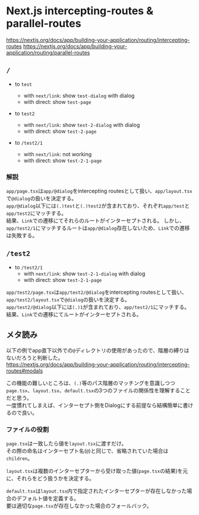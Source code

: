 # Next.js intercepting-routes & parallel-routes

https://nextjs.org/docs/app/building-your-application/routing/intercepting-routes
https://nextjs.org/docs/app/building-your-application/routing/parallel-routes

## `/`

- to `test`
    - with `next/link`: show `test-dialog` with dialog
    - with direct: show `test-page`

- to `test2`
    - with `next/link`: show `test-2-dialog` with dialog
    - with direct: show `test-2-page`

- to `/test2/1`
    - with `next/link`: not working
    - with direct: show `test-2-1-page` 

### 解説

`app/page.tsx`は`app/@dialog`をintercepting routesとして扱い、`app/layout.tsx`で`@dialog`の扱いを決定する。  
`app/@dialog`以下には`(.)test`と`(.)test2`が含まれており、それぞれ`app/test`と`app/test2`にマッチする。  
結果、`Link`での遷移にてそれらのルートがインターセプトされる。
しかし、`app/test2/1`にマッチするルートは`app/@dialog`存在しないため、`Link`での遷移は失敗する。

## `/test2`

- to `/test2/1`
    - with `next/link`: show `test-2-1-dialog` with dialog
    - with direct: show `test-2-1-page`

`app/test2/page.tsx`は`app/test2/@dialog`をintercepting routesとして扱い、`app/test2/layout.tsx`で`@dialog`の扱いを決定する。  
`app/test2/@dialog`以下には`(.)1`が含まれており、`app/test2/1`にマッチする。  
結果、`Link`での遷移にてルートがインターセプトされる。  

## メタ読み

以下の例でapp直下以外での`@`ディレクトリの使用があったので、階層の縛りはないだろうと判断した。  
https://nextjs.org/docs/app/building-your-application/routing/intercepting-routes#modals  

この機能の難しいところは、`(.)`等のパス階層のマッチングを意識しつつ`page.tsx`、`layout.tsx`、`default.tsx`の3つのファイルの関係性を理解することだと思う。  
一度慣れてしまえば、インターセプト側をDialogにする前提なら結構簡単に書けるので良い。

### ファイルの役割

`page.tsx`は一致したら値を`layout.tsx`に渡すだけ。  
その際の命名はインターセプト名(`@`)と同じで、省略されていた場合は`children`。  

`layout.tsx`は複数のインターセプターから受け取った値(`page.tsx`の結果)を元に、それらをどう扱うかを決定する。  

`default.tsx`は`layout.tsx`内で指定されたインターセプターが存在しなかった場合のデフォルト値を定義する。  
要は適切な`page.tsx`が存在しなかった場合のフォールバック。  
